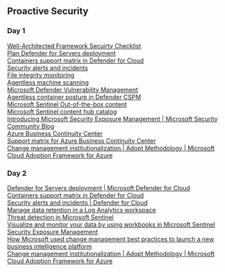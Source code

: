 ## Proactive Security

### Day 1
[Well-Architected Framework Secuirty Checklist](https://learn.microsoft.com/en-us/azure/well-architected/security/checklist?WT.mc_id=AZ-MVP-5002880)\
[Plan Defender for Servers deployment](https://learn.microsoft.com/en-us/azure/security-center/defender-for-servers-introduction?WT.mc_id=AZ-MVP-5002880)\
[Containers support matrix in Defender for Cloud](https://learn.microsoft.com/azure/defender-for-cloud/support-matrix-defender-for-containers?WT.mc_id=AZ-MVP-5002880)\
[Security alerts and incidents](https://learn.microsoft.com/azure/defender-for-cloud/alerts-overview?WT.mc_id=AZ-MVP-5002880)\
[File integrity monitoring](https://learn.microsoft.com/en-us/azure/security-center/security-center-file-integrity-monitoring?WT.mc_id=AZ-MVP-5002880)\
[Agentless machine scanning](https://learn.microsoft.com/en-us/azure/defender-for-cloud/concept-agentless-data-collection?WT.mc_id=AZ-MVP-5002880)\
[Microsoft Defender Vulnerability Management](https://learn.microsoft.com/en-us/defender-vulnerability-management/defender-vulnerability-management?WT.mc_id=AZ-MVP-5002880)\
[Agentless container posture in Defender CSPM](https://learn.microsoft.com/en-us/azure/defender-for-cloud/concept-agentless-containers?WT.mc_id=AZ-MVP-5002880)\
[Microsoft Sentinel Out-of-the-box content](https://learn.microsoft.com/en-us/azure/sentinel/sentinel-solutions?WT.mc_id=AZ-MVP-5002880)\
[Microsoft Sentinel content hub catalog](https://learn.microsoft.com/en-us/azure/sentinel/sentinel-solutions-catalog?WT.mc_id=AZ-MVP-5002880)\
[Introducing Microsoft Security Exposure Management | Microsoft Security Community Blog](https://techcommunity.microsoft.com/t5/security-compliance-and-identity/introducing-microsoft-security-exposure-management/ba-p/4080907?WT.mc_id=AZ-MVP-5002880)\
[Azure Business Continuity Center](https://learn.microsoft.com/en-us/azure/business-continuity-center/business-continuity-center-overview?WT.mc_id=AZ-MVP-5002880)\
[Support matrix for Azure Business Continuity Center](https://learn.microsoft.com/en-us/azure/business-continuity-center/business-continuity-center-support-matrix#supported-solutions-and-datasources?WT.mc_id=AZ-MVP-5002880)\
[Change management institutionalization | Adopt Methodology | Microsoft Cloud Adoption Framework for Azure](https://learn.microsoft.com/en-us/azure/cloud-adoption-framework/secure/adopt#change-management-institutionalization?WT.mc_id=AZ-MVP-5002880)

### Day 2
[Defender for Servers deployment | Microsoft Defender for Cloud](https://learn.microsoft.com/en-us/azure/security-center/defender-for-servers-introduction?WT.mc_id=AZ-MVP-5002880)\
[Containers support matrix in Defender for Cloud](https://learn.microsoft.com/azure/defender-for-cloud/support-matrix-defender-for-containers?WT.mc_id=AZ-MVP-5002880)\
[Security alerts and incidents | Defender for Cloud](https://learn.microsoft.com/en-us/azure/defender-for-cloud/alerts-overview?WT.mc_id=AZ-MVP-5002880)\
[Manage data retention in a Log Analytics workspace](https://learn.microsoft.com/en-us/azure/azure-monitor/logs/data-retention-configure?WT.mc_id=AZ-MVP-5002880)\
[Threat detection in Microsoft Sentinel](https://learn.microsoft.com/en-us/azure/sentinel/threat-detection?WT.mc_id=AZ-MVP-5002880)\
[Visualize and monitor your data by using workbooks in Microsoft Sentinel](https://learn.microsoft.com/en-us/azure/sentinel/monitor-your-data?WT.mc_id=AZ-MVP-5002880)\
[Security Exposure Management](https://learn.microsoft.com/security-exposure-management/get-started-exposure-management?WT.mc_id=AZ-MVP-5002880?WT.mc_id=AZ-MVP-5002880)\
[How Microsoft used change management best practices to launch a new business intelligence platform](https://www.microsoft.com/insidetrack/blog/how-microsoft-used-change-management-best-practices-to-launch-a-new-business-intelligence-platform?WT.mc_id=AZ-MVP-5002880)\
[Change management institutionalization | Adopt Methodology | Microsoft Cloud Adoption Framework for Azure](https://learn.microsoft.com/en-us/azure/cloud-adoption-framework/secure/adopt#change-management-institutionalization?WT.mc_id=AZ-MVP-5002880)
